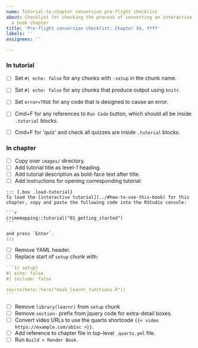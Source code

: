 ```yaml
---
name: Tutorial-to-chapter conversion pre-flight checklist
about: Checklist for checking the process of converting an interactive tutorial to
  a book chapter
title: 'Pre-flight conversion checklist: Chapter XX, YYYY'
labels: ''
assignees: ''

---
```


### In tutorial

- [ ] Set `#| echo: false` for any chunks with `-setup` in the chunk name.
- [ ] Set `#| echo: false` for any chunks that produce output using `knitr`.
- [ ] Set `error=TRUE` for any code that is designed to cause an error.
- [ ] Cmd+F for any references to `Run Code` button, which should all be inside `.tutorial` blocks.
- [ ] Cmd+F for 'quiz' and check all quizzes are inside `.tutorial` blocks.


### In chapter

- [ ] Copy over `images/` directory.
- [ ] Add tutorial title as level-1 heading.
- [ ] Add tutorial description as bold-face text after title.
- [ ] Add instructions for opening corresponding tutorial:

````
::: {.box .load-tutorial}
To load the [interactive tutorial](../#how-to-use-this-book) for this chapter, copy and paste the following code into the RStudio console:

```r
crimemapping::tutorial("01_getting_started")
```

and press `Enter`.
:::
````

- [ ] Remove YAML header.
- [ ] Replace start of `setup` chunk with:

````r
```{r setup}
#| echo: false
#| include: false

source(here::here("mask_learnr_functions.R"))
```
````

- [ ] Remove `library(learnr)` from `setup` chunk
- [ ] Remove `section-` prefix from jquery code for extra-detail boxes.
- [ ] Convert video URLs to use the quarto shortcode `{{< video https://example.com/ab1sc >}}`.
- [ ] Add reference to chapter file in top-level `_quarto.yml` file.
- [ ] Run `Build > Render Book`.
